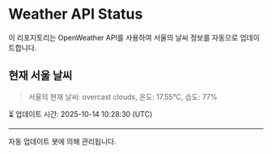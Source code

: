 
# Weather API Status

이 리포지토리는 OpenWeather API를 사용하여 서울의 날씨 정보를 자동으로 업데이트합니다.

## 현재 서울 날씨
> 서울의 현재 날씨: overcast clouds, 온도: 17.55°C, 습도: 77%

⏳ 업데이트 시간: 2025-10-14 10:28:30 (UTC)

---
자동 업데이트 봇에 의해 관리됩니다.
